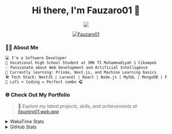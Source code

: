 <h1 align="center">Hi there, I'm Fauzaro01 👋</h1>

<p align="center">
  <img src="https://readme-typing-svg.herokuapp.com?font=Fira+Code&size=22&pause=1000&center=true&vCenter=true&width=460&lines=Full+Stack+Web+Developer;Self-Taught+Programmer;Always+Learning+New+Things;Love+to+Build+Cool+Stuff+😎" />
</p>

<p align="center">
  <a href="https://github.com/Fauzaro01">
    <img src="https://komarev.com/ghpvc/?username=Fauzaro01&label=Profile+views&color=blue&style=flat" alt="Fauzaro01" />
  </a>
</p>

### 👨‍💻 About Me

```txt
💻 I'm a Software Developer
🏫 Vocational High School Student at SMK TI Muhammadiyah 1 Cikampek
💡 Passionate about Web Development and Artificial Intelligence
🌱 Currently learning: Prisma, Next.js, and Machine Learning basics
🛠️ Tech Stack: NextJS | Laravel | React | Node.js | MySQL | MongoDB | PrismaJS
🎵 Lofi + Coding = Perfect combo 🎧
```


### 🌐 Check Out My Portfolio

> 📎 *Explore my latest projects, skills, and achievements at [fauzaro01.web.app](https://fauzaro01.web.app)*


<details>
  <summary>
     WakaTime Stats
  </summary>
  <br>
  
  <!--START_SECTION:waka-->

```txt
From: 10 September 2021 - To: 18 September 2025

Total Time: 979 hrs 27 mins

JavaScript          316 hrs 55 mins ████████░░░░░░░░░░░░░░░░░   32.36 %
PHP                 181 hrs 53 mins ████▓░░░░░░░░░░░░░░░░░░░░   18.57 %
HTML                108 hrs 10 mins ██▓░░░░░░░░░░░░░░░░░░░░░░   11.04 %
Blade Template      86 hrs 32 mins  ██▒░░░░░░░░░░░░░░░░░░░░░░   08.83 %
EJS                 69 hrs 24 mins  █▓░░░░░░░░░░░░░░░░░░░░░░░   07.09 %
Java                44 hrs 7 mins   █░░░░░░░░░░░░░░░░░░░░░░░░   04.50 %
CSS                 37 hrs 17 mins  █░░░░░░░░░░░░░░░░░░░░░░░░   03.81 %
JSON                35 hrs 12 mins  █░░░░░░░░░░░░░░░░░░░░░░░░   03.59 %
TypeScript          21 hrs 26 mins  ▓░░░░░░░░░░░░░░░░░░░░░░░░   02.19 %
Python              13 hrs 52 mins  ▒░░░░░░░░░░░░░░░░░░░░░░░░   01.42 %
```

<!--END_SECTION:waka-->
</details>
<details>
  <summary>
    GitHub Stats
  </summary>
  <br>
  <div align="center">
    <img src="https://github-readme-stats.vercel.app/api?username=Fauzaro01&show_icons=true&theme=algolia" alt="Fauzaro01's GitHub Stats" style="margin: 20px;" />
    <img src="https://github-readme-streak-stats.herokuapp.com/?user=Fauzaro01&theme=algolia" alt="Fauzaro01's GitHub Streak" style="margin: 20px;" />
  </div>

  <div align="center">
    <img src="https://github-readme-stats.vercel.app/api?username=Fauzaro01&show_icons=true&locale=en&count_private=true&hide_rank=true&custom_title=My%20GitHub%20Stats&disable_animations=true&theme=algolia" alt="Fauzaro01's Stars" style="margin: 20px;" />
    <img src="https://github-readme-stats.vercel.app/api/top-langs/?username=Fauzaro01&langs_count=8&theme=algolia&layout=compact" alt="Top Languages" style="margin: 20px;" />
  </div>
</details>
